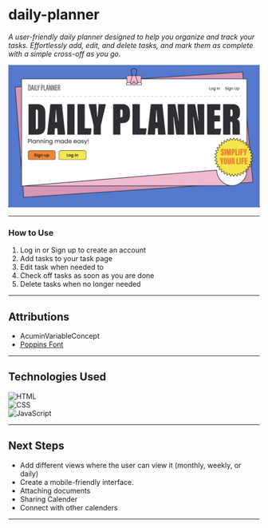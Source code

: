  # daily-planner

_A user-friendly daily planner designed to help you organize and track your tasks. Effortlessly add, edit, and delete tasks, and mark them as complete with a simple cross-off as you go._


![Screenshot or Logo](/public/images/planner.png)  

----------

### How to Use

1. Log in or Sign up to create an account
2. Add tasks to your task page
3. Edit task when needed to
4. Check off tasks as soon as you are done
5. Delete tasks when no longer needed

----------

## Attributions

-   AcuminVariableConcept
-   [Poppins Font](https://fonts.google.com/share?selection.family=Poppins:ital,wght@0,100;0,200;0,300;0,400;0,500;0,600;0,700;0,800;0,900;1,100;1,200;1,300;1,400;1,500;1,600;1,700;1,800;1,900)


----------

## Technologies Used

![HTML](https://img.shields.io/badge/-HTML-E34F26?logo=html5&logoColor=white&style=flat-square)  
![CSS](https://img.shields.io/badge/-CSS-1572B6?logo=css3&logoColor=white&style=flat-square)  
![JavaScript](https://img.shields.io/badge/-JavaScript-F7DF1E?logo=javascript&logoColor=black&style=flat-square)

----------

## Next Steps

- Add different views where the user can view it (monthly, weekly, or daily)
- Create a mobile-friendly interface.
- Attaching documents
- Sharing Calender
- Connect with other calenders
----------